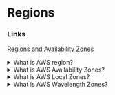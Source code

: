 # Regions

### Links

[Regions and Availability Zones](https://aws.amazon.com/about-aws/global-infrastructure/regions_az/?p=ngi&loc=2)

<details>
  <summary>What is AWS region?</summary>

AWS has the concept of a Region, which is a physical location around the world where we cluster data centers.

</details>

<details>
  <summary>What is AWS Availability Zones?</summary>

An Availability Zone (AZ) is one or more discrete data centers with redundant power, networking, and connectivity in an AWS Region. AZs give customers the ability to operate production applications and databases that are more highly available, fault tolerant, and scalable than would be possible from a single data center.

</details>

<details>
  <summary>What is AWS Local Zones?</summary>

AWS Local Zones are a type of infrastructure deployment that places compute, storage, database, and other select AWS services close to large population and industry centers.

**User cases:**

- Run low-latency applications at the edge
- Simplify hybrid cloud migrations
- Meet stringent data residency requirements

[More >>](https://aws.amazon.com/about-aws/global-infrastructure/localzones/)

</details>

<details>
  <summary>What is AWS Wavelength Zones?</summary>

AWS Wavelength embeds AWS compute and storage services within 5G networks, providing mobile edge computing infrastructure for developing, deploying, and scaling ultra-low-latency applications.

**User cases:**

- Build media and entertainment applications
- Accelerate ML inference at the edge
- Develop connected vehicle applications

[More >>](https://aws.amazon.com/wavelength/)

</details>
